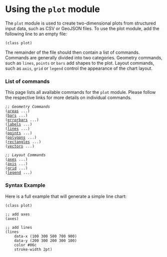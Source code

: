 # Using the `plot` module

The `plot` module is used to create two-dimensional plots from structured input
data, such as CSV or GeoJSON files. To use the plot module, add the following line
to an empty file:

    (class plot)

The remainder of the file should then contain a list of commands. Commands are
generally divided into two categories. Geometry commands, such as `lines`, `points`
or `bars` add shapes to the plot. Layout commands, such as `axis`, `grid` or `legend`
control the appearance of the chart layout.

### List of commands

This page lists all available commands for the `plot` module. Please follow the
respective links for more details on individual commands.

<pre><code><i>;; Geometry Commands</I>
(<a href="/plot/areas">areas</a> ...)
(<a href="/plot/bars">bars</a> ...)
(<a href="/plot/errorbars">errorbars</a> ...)
(<a href="/plot/labels">labels</a> ...)
(<a href="/plot/lines">lines</a> ...)
(<a href="/plot/points">points</a> ...)
(<a href="/plot/polygons">polygons</a> ...)
(<a href="/plot/rectangles">rectangles</a> ...)
(<a href="/plot/vectors">vectors</a> ...)

<i>;; Layout Commands</i>
(<a href="/plot/axes">axes</a> ...)
(<a href="/plot/axis">axis</a> ...)
(<a href="/plot/grid">grid</a> ...)
(<a href="/plot/legend">legend</a> ...)
</code></pre>


### Syntax Example

Here is a full example that will generate a simple line chart:

    (class plot)

    ;; add axes
    (axes)

    ;; add lines
    (lines
        data-x (100 300 500 700 900)
        data-y (200 300 200 300 100)
        color #06c
        stroke-width 2pt)
